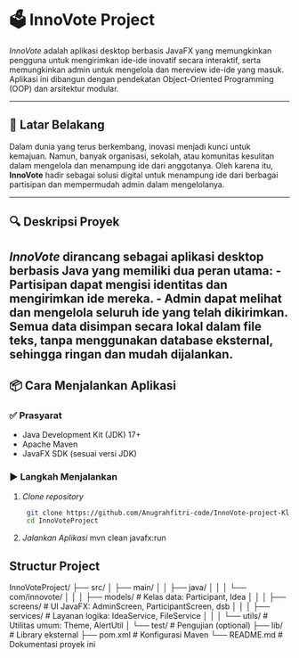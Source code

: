 # 🗳️ InnoVote Project
*InnoVote* adalah aplikasi desktop berbasis JavaFX yang memungkinkan pengguna untuk mengirimkan ide-ide inovatif secara interaktif, serta memungkinkan admin untuk mengelola dan mereview ide-ide yang masuk. Aplikasi ini dibangun dengan pendekatan Object-Oriented Programming (OOP) dan arsitektur modular.

---

## 🧠 Latar Belakang
Dalam dunia yang terus berkembang, inovasi menjadi kunci untuk kemajuan. Namun, banyak organisasi, sekolah, atau komunitas kesulitan dalam mengelola dan menampung ide dari anggotanya. Oleh karena itu, **InnoVote** hadir sebagai solusi digital untuk menampung ide dari berbagai partisipan dan mempermudah admin dalam mengelolanya.

---

## 🔍 Deskripsi Proyek
*InnoVote* dirancang sebagai aplikasi desktop berbasis Java yang memiliki dua peran utama:
    - **Partisipan** dapat mengisi identitas dan mengirimkan ide mereka.
    - **Admin** dapat melihat dan mengelola seluruh ide yang telah dikirimkan.
        Semua data disimpan secara lokal dalam file teks, tanpa menggunakan database eksternal, sehingga ringan dan mudah dijalankan.
---

## 📦 Cara Menjalankan Aplikasi
### ✅ Prasyarat
- Java Development Kit (JDK) 17+
- Apache Maven
- JavaFX SDK (sesuai versi JDK)

### ▶️ Langkah Menjalankan
1. *Clone repository*
   ```bash
    git clone https://github.com/Anugrahfitri-code/InnoVote-project-Klp-32.git
    cd InnoVoteProject
2. *Jalankan Aplikasi*
    mvn clean javafx:run

## Structur Project
InnoVoteProject/
├── src/
│   ├── main/
│   │   ├── java/
│   │   │   └── com/innovote/
│   │   │       ├── models/         # Kelas data: Participant, Idea
│   │   │       ├── screens/        # UI JavaFX: AdminScreen, ParticipantScreen, dsb
│   │   │       ├── services/       # Layanan logika: IdeaService, FileService
│   │   │       └── utils/          # Utilitas umum: Theme, AlertUtil
│   └── test/                       # Pengujian (optional)
├── lib/                            # Library eksternal
├── pom.xml                         # Konfigurasi Maven
└── README.md                       # Dokumentasi proyek ini

